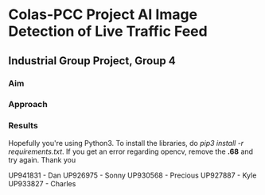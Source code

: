 # Colas-PCC Project AI Image Detection of Live Traffic Feed

## Industrial Group Project, Group 4

### Aim

### Approach

### Results

Hopefully you're using Python3. To install the libraries, do _pip3 install -r requirements.txt_. If you get an error regarding opencv, remove the **.68** and try again. Thank you

UP941831 - Dan
UP926975 - Sonny
UP930568 - Precious
UP927887 - Kyle
UP933827 - Charles
